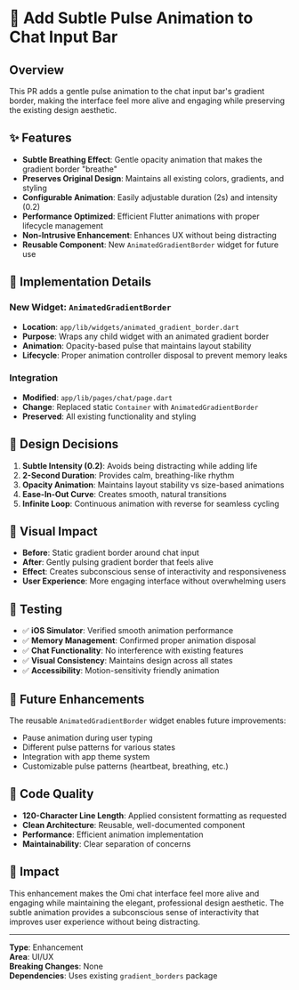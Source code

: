 # 🎨 Add Subtle Pulse Animation to Chat Input Bar

## Overview
This PR adds a gentle pulse animation to the chat input bar's gradient border, making the interface feel more alive and engaging while preserving the existing design aesthetic.

## ✨ Features
- **Subtle Breathing Effect**: Gentle opacity animation that makes the gradient border "breathe"
- **Preserves Original Design**: Maintains all existing colors, gradients, and styling
- **Configurable Animation**: Easily adjustable duration (2s) and intensity (0.2)
- **Performance Optimized**: Efficient Flutter animations with proper lifecycle management
- **Non-Intrusive Enhancement**: Enhances UX without being distracting
- **Reusable Component**: New `AnimatedGradientBorder` widget for future use

## 🔧 Implementation Details

### New Widget: `AnimatedGradientBorder`
- **Location**: `app/lib/widgets/animated_gradient_border.dart`
- **Purpose**: Wraps any child widget with an animated gradient border
- **Animation**: Opacity-based pulse that maintains layout stability
- **Lifecycle**: Proper animation controller disposal to prevent memory leaks

### Integration
- **Modified**: `app/lib/pages/chat/page.dart`
- **Change**: Replaced static `Container` with `AnimatedGradientBorder`
- **Preserved**: All existing functionality and styling

## 🎯 Design Decisions
1. **Subtle Intensity (0.2)**: Avoids being distracting while adding life
2. **2-Second Duration**: Provides calm, breathing-like rhythm
3. **Opacity Animation**: Maintains layout stability vs size-based animations
4. **Ease-In-Out Curve**: Creates smooth, natural transitions
5. **Infinite Loop**: Continuous animation with reverse for seamless cycling

## 🎨 Visual Impact
- **Before**: Static gradient border around chat input
- **After**: Gently pulsing gradient border that feels alive
- **Effect**: Creates subconscious sense of interactivity and responsiveness
- **User Experience**: More engaging interface without overwhelming users

## 📱 Testing
- ✅ **iOS Simulator**: Verified smooth animation performance
- ✅ **Memory Management**: Confirmed proper animation disposal
- ✅ **Chat Functionality**: No interference with existing features
- ✅ **Visual Consistency**: Maintains design across all states
- ✅ **Accessibility**: Motion-sensitivity friendly animation

## 🔄 Future Enhancements
The reusable `AnimatedGradientBorder` widget enables future improvements:
- Pause animation during user typing
- Different pulse patterns for various states
- Integration with app theme system
- Customizable pulse patterns (heartbeat, breathing, etc.)

## 📐 Code Quality
- **120-Character Line Length**: Applied consistent formatting as requested
- **Clean Architecture**: Reusable, well-documented component
- **Performance**: Efficient animation implementation
- **Maintainability**: Clear separation of concerns

## 🎯 Impact
This enhancement makes the Omi chat interface feel more alive and engaging while maintaining the elegant, professional design aesthetic. The subtle animation provides a subconscious sense of interactivity that improves user experience without being distracting.

---

**Type**: Enhancement  
**Area**: UI/UX  
**Breaking Changes**: None  
**Dependencies**: Uses existing `gradient_borders` package 